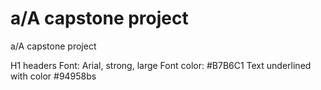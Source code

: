 # a/A capstone project

a/A capstone project

H1 headers
Font: Arial, strong, large
Font color: #B7B6C1
Text underlined with color #94958bs
<!-- b/groun color: A7A0A0 -->